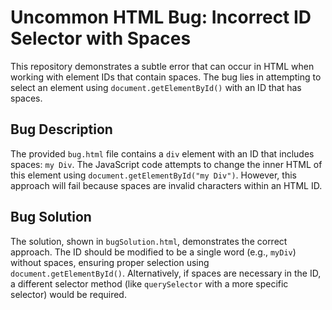 # Uncommon HTML Bug: Incorrect ID Selector with Spaces

This repository demonstrates a subtle error that can occur in HTML when working with element IDs that contain spaces. The bug lies in attempting to select an element using `document.getElementById()` with an ID that has spaces.

## Bug Description
The provided `bug.html` file contains a `div` element with an ID that includes spaces: `my Div`. The JavaScript code attempts to change the inner HTML of this element using `document.getElementById("my Div")`. However, this approach will fail because spaces are invalid characters within an HTML ID.

## Bug Solution
The solution, shown in `bugSolution.html`, demonstrates the correct approach. The ID should be modified to be a single word (e.g., `myDiv`) without spaces, ensuring proper selection using `document.getElementById()`. Alternatively, if spaces are necessary in the ID, a different selector method (like `querySelector` with a more specific selector) would be required.